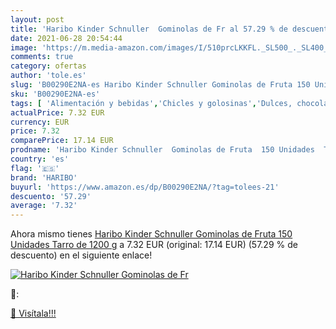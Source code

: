 ```yaml
---
layout: post
title: 'Haribo Kinder Schnuller  Gominolas de Fr al 57.29 % de descuento'
date: 2021-06-28 20:54:44
image: 'https://m.media-amazon.com/images/I/510prcLKKFL._SL500_._SL400_.jpg'
comments: true
category: ofertas
author: 'tole.es'
slug: 'B00290E2NA-es Haribo Kinder Schnuller Gominolas de Fruta 150 Unidades...'
sku: 'B00290E2NA-es'
tags: [ 'Alimentación y bebidas','Chicles y golosinas','Dulces, chocolates y chicles','Golosinas','haribo', ]
actualPrice: 7.32 EUR
currency: EUR
price: 7.32
comparePrice: 17.14 EUR
prodname: 'Haribo Kinder Schnuller  Gominolas de Fruta  150 Unidades  Tarro de 1200 g'
country: 'es'
flag: '🇪🇸'
brand: 'HARIBO'
buyurl: 'https://www.amazon.es/dp/B00290E2NA/?tag=tolees-21'
descuento: '57.29'
average: '7.32'
---
```


Ahora mismo tienes [Haribo Kinder Schnuller  Gominolas de Fruta  150 Unidades  Tarro de 1200 g](https://www.amazon.es/dp/B00290E2NA/?tag=tolees-21) a 7.32 EUR (original: 17.14 EUR) (57.29 %  de descuento) en el siguiente enlace!

[![Haribo Kinder Schnuller  Gominolas de Fr](https://m.media-amazon.com/images/I/510prcLKKFL._SL500_._SL400_.jpg)](https://www.amazon.es/dp/B00290E2NA/?tag=tolees-21)

🔎:


[🛒 Visítala!!!](https://www.amazon.es/dp/B00290E2NA/?tag=tolees-21)
